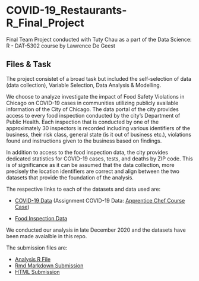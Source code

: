 # COVID-19_Restaurants-R_Final_Project
Final Team Project conducted with Tuty Chau as a part of the Data Science: R - DAT-5302 course by Lawrence De Geest 

## Files & Task
The project consistet of a broad task but included the self-selection of data (data collection), Variable Selection, Data Analysis & Modelling. 

We choose to analyze investigate the impact of Food Safety Violations in Chicago on COVID-19 cases in communities utilizing publicly available information of the City of Chicago. 
The data portal of the city provides access to every food inspection conducted by the city’s Department of Public Health. Each inspection that is conducted by one of the approximately 30 inspectors is recorded including various identifiers of the business, their risk class, general state (is it out of business etc.), violations found and instructions given to the business based on findings. 

In addition to access to the food inspection data, the city provides dedicated statistics for COVID-19 cases, tests, and deaths by ZIP code. This is of significance as it can be assumed that the data collection, more precisely the location identifiers are correct and align between the two datasets that provide the foundation of the analysis. 

The respective links to each of the datasets and data used are:

* [COVID-19 Data](https://data.cityofchicago.org/Health-Human-Services/COVID-19-Cases-Tests-and-Deaths-by-ZIP-Code/yhhz-zm2v) (Assignment COVID-19 Data: [Apprentice Chef Course Case](https://github.com/maxlembke/COVID-19_Restaurants-R_Final_Project/blob/main/COVID-19_Cases__Tests__and_Deaths_by_ZIP_Code.csv))

* [Food Inspection Data](https://data.cityofchicago.org/Health-Human-Services/Food-Inspections/4ijn-s7e5/data)

We conducted our analysis in late December 2020 and the datasets have been made avaialble in this repo. 

The submission files are: 

* [Analysis R File](https://data.cityofchicago.org/Health-Human-Services/Food-Inspections/4ijn-s7e5/data)
* [Rmd Markdown Submission](https://github.com/maxlembke/COVID-19_Restaurants-R_Final_Project/blob/main/Team1_Final_Project_v2.1.rmd)
* [HTML Submission](https://github.com/maxlembke/COVID-19_Restaurants-R_Final_Project/blob/main/Team1_Final_Project_v2.1.html)
